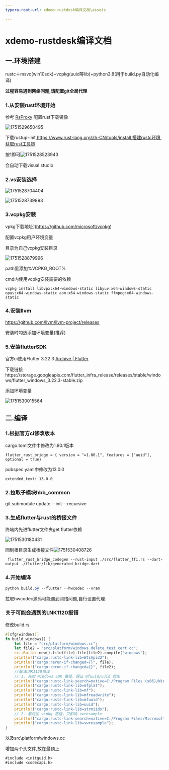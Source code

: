 ```yaml
---
typora-root-url: xdemo-rustdesk编译文档\assets

---
```


# xdemo-rustdesk编译文档

## 一.环境搭建

rustc＋msvc(win10sdk)+vcpkg(uuid等lib)+python3.8(用于build.py自动化编译)

**过程容易遇到网络问题,请配置git全局代理**

### 1.从安装rust环境开始

参考 [RsProxy](https://rsproxy.cn/) 配置rust下载镜像

![1751529650495](/../../xdemo-rustdesk编译文档.assets/1751529650495.png)

下载rustup-init,https://www.rust-lang.org/zh-CN/tools/install,搭建rustc环境,获取rust工具链

按1即可![1751528523943](/../../xdemo-rustdesk编译文档.assets/1751528523943.png)

会自动下载visual studio

### 2.vs安装选择

![1751528704404](/../../xdemo-rustdesk编译文档.assets/1751528704404.png)

![1751528739893](/../../xdemo-rustdesk编译文档.assets/1751528739893.png)

### 3.vcpkg安装

vpkg下载地址](https://github.com/microsoft/vcpkg) 

配置vcpkg用户环境变量

目录为自己vcpkg安装目录

![1751528879996](/../../xdemo-rustdesk编译文档.assets/1751528879996.png)

path里添加%VCPKG_ROOT%

cmd内使用vcpkg安装需要的依赖

```
vcpkg install libvpx:x64-windows-static libyuv:x64-windows-static opus:x64-windows-static aom:x64-windows-static ffmpeg:x64-windows-static
```



### 4.安装llvm

https://github.com/llvm/llvm-project/releases

安装时勾选添加环境变量(推荐)

### 5.安装flutterSDK

官方ci使用Flutter 3.22.3 [Archive | Flutter](https://docs.flutter.dev/install/archive) 

下载链接https://storage.googleapis.com/flutter_infra_release/releases/stable/windows/flutter_windows_3.22.3-stable.zip

添加环境变量

![1751530015564](/../../xdemo-rustdesk编译文档.assets/1751530015564.png)

## 二.编译

### 1.根据官方ci修改版本

cargo.toml文件中修改为1.80.1版本

```
flutter_rust_bridge = { version = "=1.80.1", features = ["uuid"], optional = true}
```

pubspec.yaml中修改为13.0.0

```
extended_text: 13.0.0
```

### 2.拉取子模块hbb_common

 git submodule update --init --recursive 

### 3.生成flutter与rust的桥接文件

终端内先进flutter文件夹get flutter依赖

![1751530180431](/../../xdemo-rustdesk编译文档.assets/1751530180431-1751531065199.png)

回到根目录生成桥接文件![1751530408726](/../../xdemo-rustdesk编译文档.assets/1751530408726.png)

```
 flutter_rust_bridge_codegen --rust-input ./src/flutter_ffi.rs --dart-output ./flutter/lib/generated_bridge.dart 
```

### 4.开始编译

```powershell
python build.py --flutter --hwcodec --vram
```

拉取hwcodec源码可能遇到网络问题,自行设置代理.

### 关于可能会遇到的LNK1120报错

修改build.rs

```rust
#[cfg(windows)]
fn build_windows() {
    let file = "src/platform/windows.cc";
    let file2 = "src/platform/windows_delete_test_cert.cc";
    cc::Build::new().file(file).file(file2).compile("windows");
    println!("cargo:rustc-link-lib=WtsApi32");
    println!("cargo:rerun-if-changed={}", file);
    println!("cargo:rerun-if-changed={}", file2);
    //解决LNK1120错误
    // 1. 先加 Windows SDK 路径，保证 mfuuid/uuid 优先
    println!("cargo:rustc-link-search=native=C:/Program Files (x86)/Windows Kits/10/Lib/10.0.22621.0/um/x64");
    println!("cargo:rustc-link-lib=mfplat");
    println!("cargo:rustc-link-lib=mf");
    println!("cargo:rustc-link-lib=mfreadwrite");
    println!("cargo:rustc-link-lib=mfuuid");
    println!("cargo:rustc-link-lib=uuid");
    println!("cargo:rustc-link-lib=strmiids");
    // 2. 最后加 vcpkg 路径，只影响 swresample
    println!("cargo:rustc-link-search=native=C:/Program Files/Microsoft Visual Studio/2022/Community/VC/vcpkg/installed/x64-windows-static/lib");
    println!("cargo:rustc-link-lib=swresample");
}
```

以及src\platform\windows.cc

增加两个头文件,放在最顶上

```
#include <initguid.h>
#include <codecapi.h>
```

